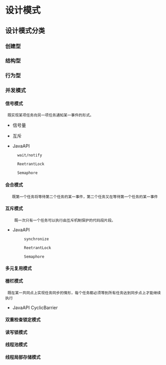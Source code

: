 # 设计模式

## 设计模式分类
### 创建型
### 结构型
### 行为型 

### 并发模式

#### 信号模式


     既实现某项任务向另一项任务通知某一事件的形式。

* 信号量

* 互斥

* JavaAPI
            
        wait/notify
        
        ReetrantLock
        
        Semaphore



#### 会合模式
       既第一个任务将等待第二个任务的某一事件，第二个任务又在等待第一个任务的某一事件

#### 互斥模式

        既一次只有一个任务可以执行由互斥机制保护的代码段片段。

*  JavaAPI
           
            synchronize
             
            ReetrantLock
             
            Semaphore
        
        
        
        

#### 多元复用模式


#### 栅栏模式

     既在某一共同点上实现任务同步的情形，每个任务都必须等到所有任务达到同步点上才能继续执行

* JavaAPI
      CyclicBarrier

#### 双重检查锁定模式


#### 读写锁模式

#### 线程池模式

#### 线程局部存储模式

​        